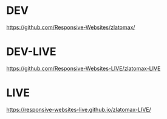 # DEV
https://github.com/Responsive-Websites/zlatomax/

# DEV-LIVE
https://github.com/Responsive-Websites-LIVE/zlatomax-LIVE

# LIVE
https://responsive-websites-live.github.io/zlatomax-LIVE/
